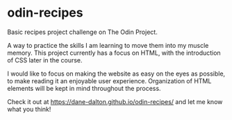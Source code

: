 # odin-recipes
Basic recipes project challenge on The Odin Project.

A way to practice the skills I am learning to move them into my muscle memory. This project currently has a focus on HTML, with the introduction of CSS later in the course.

I would like to focus on making the website as easy on the eyes as possible, to make reading it an enjoyable user experience. Organization of HTML elements will be kept in mind throughout the process.

Check it out at https://dane-dalton.github.io/odin-recipes/ and let me know what you think!
